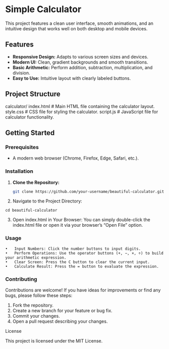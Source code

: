# Simple Calculator

This project features a clean user interface, smooth animations, and an intuitive design that works well on both desktop and mobile devices.

## Features

- **Responsive Design:** Adapts to various screen sizes and devices.
- **Modern UI:** Clean, gradient backgrounds and smooth transitions.
- **Basic Arithmetic:** Perform addition, subtraction, multiplication, and division.
- **Easy to Use:** Intuitive layout with clearly labeled buttons.

## Project Structure

calculator/
index.html      # Main HTML file containing the calculator layout.
style.css       # CSS file for styling the calculator.
script.js       # JavaScript file for calculator functionality.

## Getting Started

### Prerequisites

- A modern web browser (Chrome, Firefox, Edge, Safari, etc.).

### Installation

1. **Clone the Repository:**

   ```bash
   git clone https://github.com/your-username/beautiful-calculator.git

	````
2.	Navigate to the Project Directory:

```
cd beautiful-calculator
```

3.	Open index.html in Your Browser:
You can simply double-click the index.html file or open it via your browser’s “Open File” option.

### Usage
	•	Input Numbers: Click the number buttons to input digits.
	•	Perform Operations: Use the operator buttons (+, −, ×, ÷) to build your arithmetic expression.
	•	Clear Screen: Press the C button to clear the current input.
	•	Calculate Result: Press the = button to evaluate the expression.

### Contributing

Contributions are welcome! If you have ideas for improvements or find any bugs, please follow these steps:
	
1.	Fork the repository.
2.	Create a new branch for your feature or bug fix.
3.	Commit your changes.
4.	Open a pull request describing your changes.

License

This project is licensed under the MIT License.